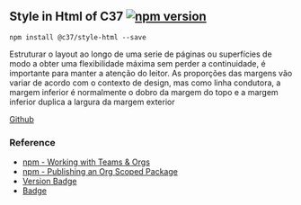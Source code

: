 ## Style in Html of C37 [![npm version](https://badge.fury.io/js/%40c37%2Fstyle-html.svg)](https://badge.fury.io/js/%40c37%2Fstyle-html) 

`npm install @c37/style-html --save`

Estruturar o layout ao longo de uma serie de páginas ou superfícies de modo a obter uma flexibilidade máxima sem perder a continuidade, é importante para manter a atenção do leitor. As proporções das margens vão variar de acordo com o contexto de design, mas como linha condutora, a margem inferior é normalmente o dobro da margem do topo e a margem inferior duplica a largura da margem exterior

[Github](https://github.com/c37/style-html)

### Reference
- [npm - Working with Teams & Orgs](https://docs.npmjs.com/misc/orgs)
- [npm - Publishing an Org Scoped Package](https://www.npmjs.com/docs/orgs/publishing-an-org-scoped-package.html)
- [Version Badge](https://badge.fury.io/)
- [Badge](https://shields.io/)